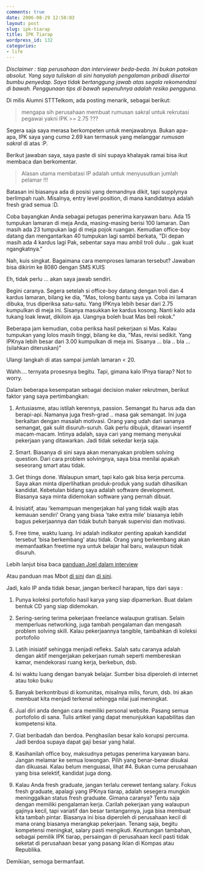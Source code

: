 ```yaml
---
comments: true
date: 2006-08-29 12:58:03
layout: post
slug: ipk-tiarap
title: IPK Tiarap
wordpress_id: 132
categories:
- life
---
```


_Disclaimer : tiap perusahaan dan interviewer beda-beda. Ini bukan patokan absolut. Yang saya tuliskan di sini hanyalah pengalaman pribadi disertai bumbu penyedap. Saya tidak bertanggung jawab atas segala rekomendasi di bawah. Penggunaan tips di bawah sepenuhnya adalah resiko pengguna._ 

Di milis Alumni STTTelkom, ada posting menarik, sebagai berikut: 



> mengapa sih perusahaan membuat rumusan sakral untuk rekrutasi pegawai yakni
IPK >= 2.75 ???



Segera saja saya merasa berkompeten untuk menjawabnya. Bukan apa-apa, IPK saya yang _cuma_ 2.69 kan termasuk yang melanggar _rumusan sakral_ di atas :P.

Berikut jawaban saya, saya paste di sini supaya khalayak ramai bisa ikut membaca dan berkomentar. 



> Alasan utama membatasi IP adalah untuk menyusutkan jumlah pelamar !!!



Batasan ini biasanya ada di posisi yang demandnya dikit, tapi supplynya berlimpah ruah. 
Misalnya, entry level position, di mana kandidatnya adalah fresh grad semua 
:D.

Coba bayangkan Anda sebagai petugas penerima karyawan baru. 
Ada 15 tumpukan lamaran di meja Anda, masing-masing berisi 100 lamaran. Dan masih ada 23 tumpukan lagi di meja pojok ruangan. Kemudian office-boy datang dan mengantarkan 40 tumpukan lagi sambil berkata, "Di depan masih ada 4 kardus lagi Pak, sebentar saya mau ambil troli dulu .. gak kuat ngangkatnya."

Nah, kuis singkat. Bagaimana cara memproses lamaran tersebut?
Jawaban bisa dikirim ke 8080 dengan SMS  KUIS 

Eh, tidak perlu ... akan saya jawab sendiri. 

Begini caranya. 
Segera setelah si office-boy datang dengan troli dan 4 kardus lamaran, bilang ke dia, "Mas, tolong bantu saya ya. Coba ini lamaran dibuka, trus diperiksa satu-satu. Yang IPKnya lebih besar dari 2.75 kumpulkan di meja ini. Sisanya masukkan ke kardus kosong. Nanti kalo ada tukang loak lewat, dikiloin aja. Uangnya boleh buat Mas beli rokok."

Beberapa jam kemudian, coba periksa hasil pekerjaan si Mas. Kalau tumpukan yang lolos masih tinggi, bilang ke dia, "Mas, revisi sedikit. Yang IPKnya lebih besar dari 3.00 kumpulkan di meja ini. Sisanya ... bla .. bla ... (silahkan diteruskan)"

Ulangi langkah di atas sampai jumlah lamaran < 20.

Wahh.... ternyata prosesnya begitu.
Tapi, gimana kalo IPnya tiarap?
Not to worry. 

Dalam beberapa kesempatan sebagai decision maker rekrutmen, berikut faktor yang saya pertimbangkan: 

1. Antusiasme, atau istilah kerennya, passion. 
Semangat itu harus ada dan berapi-api. 
Namanya juga fresh-grad .. masa gak semangat.
Ini juga berkaitan dengan masalah motivasi. Orang yang udah dari sananya semangat, gak sulit disuruh-suruh. Gak perlu dibujuk, ditawari insentif macam-macam. Intinya adalah, saya cari yang memang menyukai pekerjaan yang ditawarkan. Jadi tidak sekedar kerja saja. 

2. Smart. 
Biasanya di sini saya akan menanyakan problem solving question. 
Dari cara problem solvingnya, saya bisa menilai apakah seseorang smart atau tidak.

3. Get things done.
Walaupun smart, tapi kalo gak bisa kerja percuma. 
Saya akan minta diperlihatkan produk-produk yang sudah dihasilkan kandidat. 
Kebetulan bidang saya adalah software development. 
Biasanya saya minta didemokan software yang pernah dibuat. 

4. Inisiatif, atau 'kemampuan mengerjakan hal yang tidak wajib atas kemauan sendiri'
Orang yang biasa 'take extra mile' biasanya lebih bagus pekerjaannya dan tidak butuh banyak supervisi dan motivasi. 

5. Free time, waktu luang.
Ini adalah indikator penting apakah kandidat tersebut 'bisa berkembang' atau tidak. 
Orang yang berkembang akan memanfaatkan freetime nya untuk belajar hal baru, walaupun tidak disuruh. 

Lebih lanjut bisa baca [panduan Joel dalam interview](http://joelonsoftware.com/articles/fog0000000073.html)

Atau panduan mas Mbot [di sini](http://mbot.wordpress.com/2005/05/30/sharing-hrd-6-jangan-menghadapi-interview/) dan [di sini](http://mbot.wordpress.com/2006/08/18/sharing-hrd-waspada-5-gelagat-buruk-waktu-melamar-kerja/).

Jadi, kalo IP anda tidak besar, jangan berkecil harapan, tips dari saya : 

1. Punya koleksi portofolio hasil karya yang siap dipamerkan. 
Buat dalam bentuk CD yang siap didemokan.

2. Sering-sering terima pekerjaan freelance walaupun gratisan. 
Selain memperluas networking, juga tambah pengalaman dan mengasah problem solving skill. Kalau pekerjaannya tangible, tambahkan di koleksi portofolio

3. Latih inisiatif sehingga menjadi refleks. 
Salah satu caranya adalah dengan aktif mengerjakan pekerjaan rumah seperti membereskan kamar, mendekorasi ruang kerja, berkebun, dsb.

4. Isi waktu luang dengan banyak belajar. 
Sumber bisa diperoleh di internet atau toko buku

5. Banyak berkontribusi di komunitas, misalnya milis, forum, dsb.
Ini akan membuat kita menjadi terkenal sehingga nilai jual meningkat.

6. Jual diri anda dengan cara memiliki personal website. 
Pasang semua portofolio di sana. 
Tulis artikel yang dapat menunjukkan kapabilitas dan kompetensi kita. 

7. Giat beribadah dan berdoa. 
Penghasilan besar kalo korupsi percuma. 
Jadi berdoa supaya dapat gaji besar yang halal.

8. Kasihanilah office boy, maksudnya petugas penerima karyawan baru. 
Jangan melamar ke semua lowongan. Pilih yang benar-benar disukai dan dikuasai. Kalau belum menguasai, lihat #4. Bukan cuma perusahaan yang bisa selektif, kandidat juga dong. 

9. Kalau Anda fresh graduate, jangan terlalu cerewet tentang salary. 
Fokus fresh graduate, apalagi yang IPKnya tiarap, adalah sesegera mungkin meninggalkan status fresh graduate. Gimana caranya? Tentu saja dengan memiliki pengalaman kerja. Carilah pekerjaan yang walaupun gajinya kecil, tapi variatif dan besar tantangannya, juga bisa membuat kita tambah pintar. Biasanya ini bisa diperoleh di perusahaan kecil di mana orang biasanya merangkap pekerjaan. 
Tenang saja, begitu kompetensi meningkat, salary pasti mengikuti. Keuntungan tambahan, sebagai pemilik IPK tiarap, persaingan di perusahaan kecil pasti tidak seketat di perusahaan besar yang pasang iklan di Kompas atau Republika.

Demikian, semoga bermanfaat.
